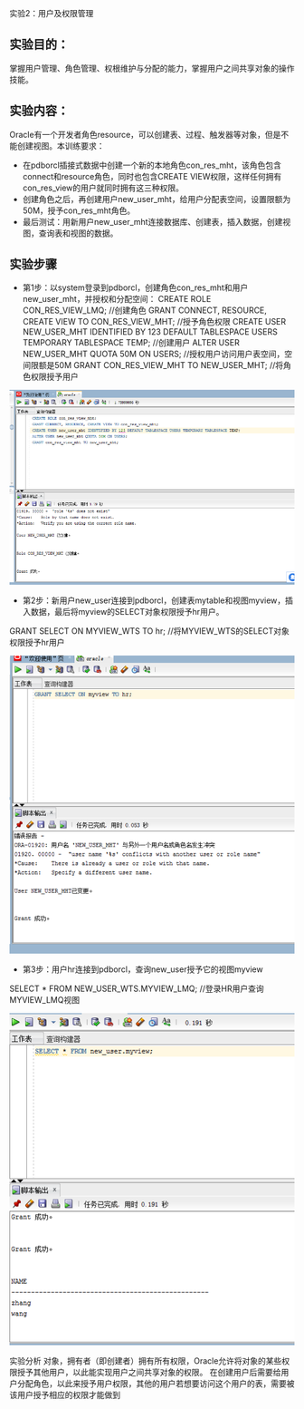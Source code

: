 
 实验2：用户及权限管理

## 实验目的：

掌握用户管理、角色管理、权根维护与分配的能力，掌握用户之间共享对象的操作技能。

## 实验内容：
Oracle有一个开发者角色resource，可以创建表、过程、触发器等对象，但是不能创建视图。本训练要求：
- 在pdborcl插接式数据中创建一个新的本地角色con_res_mht，该角色包含connect和resource角色，同时也包含CREATE VIEW权限，这样任何拥有con_res_view的用户就同时拥有这三种权限。
- 创建角色之后，再创建用户new_user_mht，给用户分配表空间，设置限额为50M，授予con_res_mht角色。
- 最后测试：用新用户new_user_mht连接数据库、创建表，插入数据，创建视图，查询表和视图的数据。

## 实验步骤



- 第1步：以system登录到pdborcl，创建角色con_res_mht和用户new_user_mht，并授权和分配空间：
CREATE ROLE CON_RES_VIEW_LMQ;   //创建角色
GRANT CONNECT, RESOURCE, CREATE VIEW TO CON_RES_VIEW_MHT;  //授予角色权限
CREATE USER NEW_USER_MHT IDENTIFIED BY 123 DEFAULT TABLESPACE USERS TEMPORARY TABLESPACE TEMP;	//创建用户
ALTER USER NEW_USER_MHT QUOTA 50M ON USERS;	//授权用户访问用户表空间，空间限额是50M
GRANT CON_RES_VIEW_MHT TO NEW_USER_MHT;	    //将角色权限授予用户



![运行结果](https://github.com/ataoxia/oracle/blob/master/test2/1.png)


- 第2步：新用户new_user连接到pdborcl，创建表mytable和视图myview，插入数据，最后将myview的SELECT对象权限授予hr用户。

GRANT SELECT ON MYVIEW_WTS TO hr;    //将MYVIEW_WTS的SELECT对象权限授予hr用户

![运行结果](https://github.com/ataoxia/oracle/blob/master/test2/2.png)


- 第3步：用户hr连接到pdborcl，查询new_user授予它的视图myview

SELECT * FROM NEW_USER_WTS.MYVIEW_LMQ;  //登录HR用户查询MYVIEW_LMQ视图


![运行结果](https://github.com/ataoxia/oracle/blob/master/test2/3.png)

实验分析
 对象，拥有者（即创建者）拥有所有权限，Oracle允许将对象的某些权限授予其他用户，以此能实现用户之间共享对象的权限。 
在创建用户后需要给用户分配角色，以此来授予用户权限，其他的用户若想要访问这个用户的表，需要被该用户授予相应的权限才能做到





